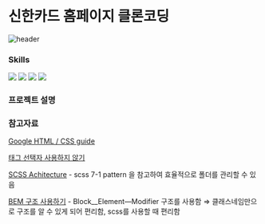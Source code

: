 # 신한카드 홈페이지 클론코딩

![header](https://capsule-render.vercel.app/api?type=waving&color=auto&height=200&section=header&text=신한카드%20홈페이지%20클론코딩&fontSize=40)

### Skills

<img src="https://img.shields.io/badge/HTML-#E34F26?style=flat&logo=HTML5&logoColor=white"/>
<img src="https://img.shields.io/badge/아이콘내용-바탕색?style=flat&logo=로고이름&logoColor=white"/>
<img src="https://img.shields.io/badge/아이콘내용-바탕색?style=flat&logo=로고이름&logoColor=white"/>
<img src="https://img.shields.io/badge/아이콘내용-바탕색?style=flat&logo=로고이름&logoColor=white"/>

### 프로젝트 설명

### 참고자료

[Google HTML / CSS guide](https://google.github.io/styleguide/htmlcssguide.html)

[태그 선택자 사용하지 않기](https://frontstuff.io/you-need-to-stop-targeting-tags-in-css)

[SCSS Achitecture](https://itnext.io/structuring-your-sass-projects-c8d41fa55ed4) - scss 7-1 pattern 을 참고하여 효율적으로 폴더를 관리할 수 있음

[BEM 구조 사용하기](https://simple-web.dev/bem-by-example-part-2) - Block\_\_Element—Modifier 구조를 사용함 ⇒ 클래스네임만으로 구조를 알 수 있게 되어 편리함, scss를 사용할 때 편리함
